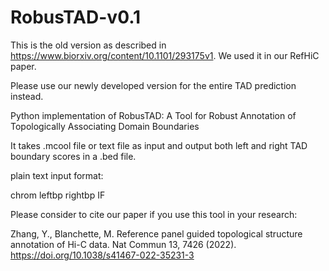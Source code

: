 # RobusTAD-v0.1

This is the old version as described in https://www.biorxiv.org/content/10.1101/293175v1. We used it in our RefHiC paper.

Please use our newly developed version for the entire TAD prediction instead.

Python implementation of RobusTAD: A Tool for Robust Annotation of Topologically Associating Domain Boundaries

It takes .mcool file or text file as input and output both left and right TAD boundary scores in a .bed file.

plain text input format:

chrom   leftbp  rightbp IF

Please consider to cite our paper if you use this tool in your research:

Zhang, Y., Blanchette, M. Reference panel guided topological structure annotation of Hi-C data. Nat Commun 13, 7426 (2022). https://doi.org/10.1038/s41467-022-35231-3

